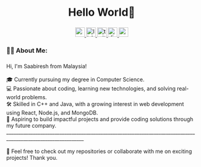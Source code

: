 <h1 align="center">Hello World👋</h1>

###

<div align="center">
  <a href="https://www.youtube.com/@yvebeats" target="_blank">
    <img src="https://img.shields.io/static/v1?message=Youtube&logo=youtube&label=&color=FF0000&logoColor=white&labelColor=&style=for-the-badge" height="25" alt="youtube logo"  />
  </a>
  <a href="https://www.linkedin.com/in/saabiresh/" target="_blank">
    <img src="https://img.shields.io/static/v1?message=LinkedIn&logo=linkedin&label=&color=0077B5&logoColor=white&labelColor=&style=for-the-badge" height="25" alt="linkedin logo"  />
  </a>
  <a href="https://x.com/elonmusk" target="_blank">
    <img src="https://img.shields.io/static/v1?message=Twitter&logo=twitter&label=&color=1DA1F2&logoColor=white&labelColor=&style=for-the-badge" height="25" alt="twitter logo"  />
  </a>
  <a href="discordapp.com/users/656936350922309703" target="_blank">
    <img src="https://img.shields.io/static/v1?message=Discord&logo=discord&label=&color=7289DA&logoColor=white&labelColor=&style=for-the-badge" height="25" alt="discord logo"  />
  </a>
  <a href="https://medium.com/@saabiresh" target="_blank">
    <img src="https://img.shields.io/static/v1?message=Medium&logo=medium&label=&color=12100E&logoColor=white&labelColor=&style=for-the-badge" height="25" alt="medium logo"  />
  </a>
</div>

###

<h3 align="left">👩‍💻  About Me:</h3>

###

<p align="left">Hi, I'm Saabiresh from Malaysia!<br><br>🎓 Currently pursuing my degree in Computer Science.<br>💻 Passionate about coding, learning new technologies, and solving real-world problems.<br>🛠️ Skilled in C++ and Java, with a growing interest in web development using React, Node.js, and MongoDB.<br>🚀 Aspiring to build impactful projects and provide coding solutions through my future company.<br>______________________________________________________________________________________________________________<br><br>📝 Feel free to check out my repositories or collaborate with me on exciting projects! Thank you.</p>

###
